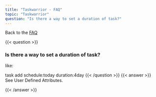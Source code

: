```yaml
---
title: "Taskwarrior - FAQ"
topic: "Taskwarrior"
question: "Is there a way to set a duration of task?"
---
```


Back to the [FAQ](/support/faq)

{{< question >}}
### Is there a way to set a duration of task?
like:

task add schedule:today duration:4day
{{< /question >}}
{{< answer >}}
See User Defined Attributes.

{{< /answer >}}
